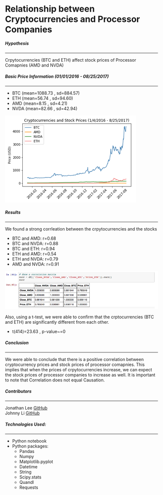 # Relationship between Cryptocurrencies and Processor Companies

##### Hypothesis
***
Crpytocurrencies (BTC and ETH) affect stock prices of Processor Comapnies (AMD and NVDA)

##### Basic Price Information (01/01/2016 - 08/25/2017)
***
* BTC (mean=1088.73 , sd=884.57)
* ETH (mean=56.74 , sd=94.60)
* AMD (mean=8.15 , sd=4.21)
* NVDA (mean=82.66 , sd=42.94)

![Prices Info](Images/Prices.png)

##### Results
***
We found a strong corrleation between the crpytocurrencies and the stocks
* BTC and AMD: r=0.68
* BTC and NVDA: r=0.88
* BTC and ETH: r=0.94
* ETH and AMD: r=0.54
* ETH and NVDA: r=0.79
* AMD and NVDA: r=0.91

![Correlation Matrx](Images/Correlation_matrix.png)

Also, using a t-test, we were able to confirm that the crptocurrencies (BTC and ETH) are significantly different from each other.
* t(414)=23.63 , p-value~=0

##### Conclusion
***
We were able to conclude that there is a positive correlation between cryptocurrency prices and stock prices of processor comapnies. This implies that when the prices of crpytocurrencies increase, we can expect the stock prices of processor companies to increase as well. It is important to note that Correlation does not equal Causation.

##### Contributors
***
Jonathan Lee [GitHub](https://github.com/jonyclee) <br />
Johnny Li [GitHub](https://github.com/johnnyli93)

##### Technologies Used:
***
* Python notebook
* Python packages:
	- Pandas
	- Numpy
	- Matplotlib.pyplot
	- Datetime
	- String
	- Scipy.stats
	- Quandl
	- Requests